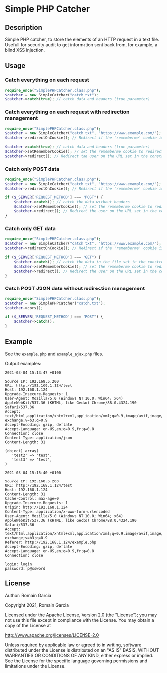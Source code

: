 # Simple PHP Catcher

## Description

Simple PHP catcher, to store the elements of an HTTP request in a text file. Usefull for security audit to get information sent back from, for example, a blind XSS injection.

## Usage

### Catch everything on each request

```php
require_once("SimplePHPCatcher.class.php");
$catcher = new SimpleCatcher("catch.txt");
$catcher->catch(true); // catch data and headers (true parameter) 
```

### Catch everything on each request with redirection management

```php
require_once("SimplePHPCatcher.class.php");
$catcher = new SimpleCatcher("catch.txt", "https://www.example.com/");
$catcher->redirectOnCookie(); // Redirect if the 'rememberme' cookie is set

$catcher->catch(true); // catch data and headers (true parameter) 
$catcher->setRememberCookie(); // set the rememberme cookie to redirect the user on new visit (optional)
$catcher->redirect(); // Redirect the user on the URL set in the constructor (optional)
```

### Catch only POST data

```php
require_once("SimplePHPCatcher.class.php");
$catcher = new SimpleCatcher("catch.txt", "https://www.example.com/");
$catcher->redirectOnCookie(); // Redirect if the 'rememberme' cookie is set

if ($_SERVER['REQUEST_METHOD'] === "POST") {
    $catcher->catch(); // catch the data without headers
    $catcher->setRememberCookie(); // set the rememberme cookie to redirect the user on new visit (optional)
    $catcher->redirect(); // Redirect the user on the URL set in the constructor (optional)
}
```

### Catch only GET data

```php
require_once("SimplePHPCatcher.class.php");
$catcher = new SimpleCatcher("catch.txt", "https://www.example.com/");
$catcher->redirectOnCookie(); // Redirect if the 'rememberme' cookie is set

if ($_SERVER['REQUEST_METHOD'] === "GET") {
    $catcher->catch(); // catch the data in the file set in the constructor
    $catcher->setRememberCookie(); // set the rememberme cookie to redirect the user on new visit (optional)
    $catcher->redirect(); // Redirect the user on the URL set in the constructor (optional)
}
```

### Catch POST JSON data without redirection management

```php
require_once("SimplePHPCatcher.class.php");
$catcher = new SimplePHPCatcher("catch.txt");
$catcher->cors();

if ($_SERVER['REQUEST_METHOD'] === "POST") {
    $catcher->catch();
}
```

## Example

See the `example.php` and `example_ajax.php` files.

Output examples:

```
2021-03-04 15:13:47 +0100

Source IP: 192.168.5.200
URL: http://192.168.1.124/test
Host: 192.168.1.124
Upgrade-Insecure-Requests: 1
User-Agent: Mozilla/5.0 (Windows NT 10.0; Win64; x64) AppleWebKit/537.36 (KHTML, like Gecko) Chrome/88.0.4324.190 Safari/537.36
Accept: text/html,application/xhtml+xml,application/xml;q=0.9,image/avif,image/webp,image/apng,*/*;q=0.8,application/signed-exchange;v=b3;q=0.9
Accept-Encoding: gzip, deflate
Accept-Language: en-US,en;q=0.9,fr;q=0.8
Connection: close
Content-Type: application/json
Content-Length: 31

(object) array(
   'test2' => 'test',
   'test3' => 'test',
)
```

```
2021-03-04 15:15:40 +0100

Source IP: 192.168.5.200
URL: http://192.168.1.124/test
Host: 192.168.1.124
Content-Length: 31
Cache-Control: max-age=0
Upgrade-Insecure-Requests: 1
Origin: http://192.168.1.124
Content-Type: application/x-www-form-urlencoded
User-Agent: Mozilla/5.0 (Windows NT 10.0; Win64; x64) AppleWebKit/537.36 (KHTML, like Gecko) Chrome/88.0.4324.190 Safari/537.36
Accept: text/html,application/xhtml+xml,application/xml;q=0.9,image/avif,image/webp,image/apng,*/*;q=0.8,application/signed-exchange;v=b3;q=0.9
Referer: http://192.168.1.124/example.php
Accept-Encoding: gzip, deflate
Accept-Language: en-US,en;q=0.9,fr;q=0.8
Connection: close

login: login
password: p@ssword
```

## License

Author:	Romain Garcia

Copyright 2021, Romain Garcia

Licensed under the Apache License, Version 2.0 (the "License"); you may not use this file except in compliance with the License. You may obtain a copy of the License at

http://www.apache.org/licenses/LICENSE-2.0

Unless required by applicable law or agreed to in writing, software distributed under the License is distributed on an "AS IS" BASIS, WITHOUT WARRANTIES OR CONDITIONS OF ANY KIND, either express or implied. See the License for the specific language governing permissions and limitations under the License.
